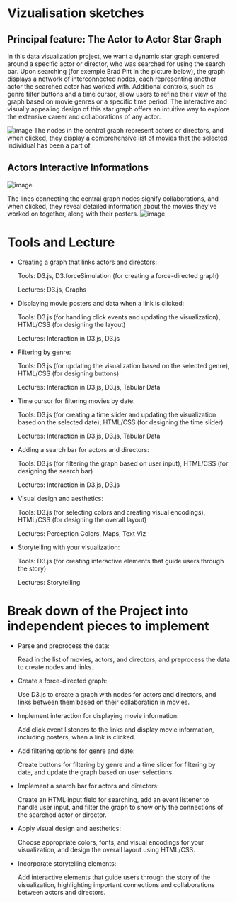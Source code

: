 # Vizualisation sketches
## Principal feature: The Actor to Actor Star Graph
In this data visualization project, we want a dynamic star graph centered around a specific actor or director, who was searched for using the search bar. 
Upon searching (for exemple Brad Pitt in the picture below), the graph displays a network of interconnected nodes, each representing another actor the searched actor has worked with. Additional controls, such as genre filter buttons and a time cursor, allow users to refine their view of the graph based on movie genres or a specific time period. The interactive and visually appealing design of this star graph offers an intuitive way to explore the extensive career and collaborations of any actor.

    
![image](https://user-images.githubusercontent.com/61150130/234244159-8c7fad11-1dda-4616-92a0-cc52cd813132.png)
The nodes in the central graph represent actors or directors, and when clicked, they display a comprehensive list of movies that the selected individual has been a part of.


## Actors Interactive Informations

![image](https://user-images.githubusercontent.com/61150130/234244230-2b6752bb-3a6f-49dc-9b45-fab073e90ebe.png)

The lines connecting the central graph nodes signify collaborations, and when clicked, they reveal detailed information about the movies they've worked on together, along with their posters.
![image](https://user-images.githubusercontent.com/61150130/234244297-c293c240-cb87-4093-bcfc-81ba3674b629.png)

# Tools and Lecture 
- Creating a graph that links actors and directors:

    Tools: D3.js, D3.forceSimulation (for creating a force-directed graph)
    
    Lectures: D3.js, Graphs
  
- Displaying movie posters and data when a link is clicked:

    Tools: D3.js (for handling click events and updating the visualization), HTML/CSS (for designing the layout)
    
    Lectures: Interaction in D3.js, D3.js

- Filtering by genre:

    Tools: D3.js (for updating the visualization based on the selected genre), HTML/CSS (for designing buttons)
    
    Lectures: Interaction in D3.js, D3.js, Tabular Data

- Time cursor for filtering movies by date:

    Tools: D3.js (for creating a time slider and updating the visualization based on the selected date), HTML/CSS (for designing the time slider)
    
    Lectures: Interaction in D3.js, D3.js, Tabular Data

- Adding a search bar for actors and directors:

    Tools: D3.js (for filtering the graph based on user input), HTML/CSS (for designing the search bar)
    
    Lectures: Interaction in D3.js, D3.js

- Visual design and aesthetics:

    Tools: D3.js (for selecting colors and creating visual encodings), HTML/CSS (for designing the overall layout)
    
    Lectures: Perception Colors, Maps, Text Viz

- Storytelling with your visualization:

    Tools: D3.js (for creating interactive elements that guide users through the story)
    
    Lectures: Storytelling

# Break down of the Project into independent pieces to implement

- Parse and preprocess the data:

     Read in the list of movies, actors, and directors, and preprocess the data to create nodes and links.

- Create a force-directed graph:

     Use D3.js to create a graph with nodes for actors and directors, and links between them based on their collaboration in movies.

- Implement interaction for displaying movie information:

    Add click event listeners to the links and display movie information, including posters, when a link is clicked.

- Add filtering options for genre and date:

    Create buttons for filtering by genre and a time slider for filtering by date, and update the graph based on user selections.

- Implement a search bar for actors and directors:

    Create an HTML input field for searching, add an event listener to handle user input, and filter the graph to show only the connections of the searched actor or        director.

- Apply visual design and aesthetics:

    Choose appropriate colors, fonts, and visual encodings for your visualization, and design the overall layout using HTML/CSS.

- Incorporate storytelling elements:

    Add interactive elements that guide users through the story of the visualization, highlighting important connections and collaborations between actors and              directors.
